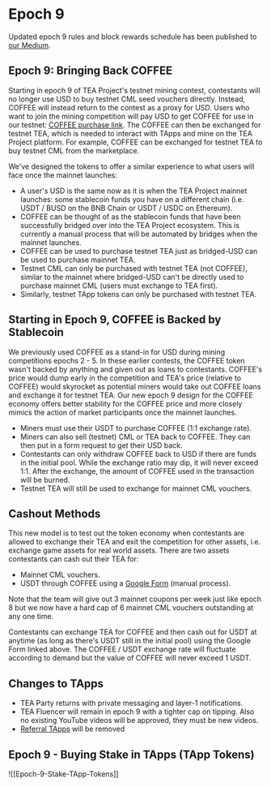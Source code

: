 # Epoch 9

Updated epoch 9 rules and block rewards schedule has been published to [our Medium](https://teaproject.medium.com/tea-project-epoch-9-rules-and-rewards-d863f74d9cd1).


## Epoch 9: Bringing Back COFFEE

Starting in epoch 9 of TEA Project's testnet mining contest, contestants will no longer use USD to buy testnet CML seed vouchers directly. Instead, COFFEE will instead return to the contest as a proxy for USD. Users who want to join the mining competition will pay USD to get COFFEE for use in our testnet: [COFFEE purchase link](https://docs.google.com/forms/d/1Gkav7FKn554G6KBZ6zBfFsxUboq6LJoVy_0NXMccR_s/edit). The COFFEE can then be exchanged for testnet TEA, which is needed to interact with TApps and mine on the TEA Project platform. For example, COFFEE can be exchanged for testnet TEA to buy testnet CML from the marketplace. 

We've designed the tokens to offer a similar experience to what users will face once the mainnet launches:

- A user's USD is the same now as it is when the TEA Project mainnet launches: some stablecoin funds you have on a different chain (i.e. USDT / BUSD on the BNB Chain or USDT / USDC on Ethereum).
- COFFEE can be thought of as the stablecoin funds that have been successfully bridged over into the TEA Project ecosystem. This is currently a manual process that will be automated by bridges when the mainnet launches.
- COFFEE can be used to purchase testnet TEA just as bridged-USD can be used to purchase mainnet TEA.
- Testnet CML can only be purchased with testnet TEA (not COFFEE), similar to the mainnet where bridged-USD can't be directly used to purchase mainnet CML (users must exchange to TEA first).
- Similarly, testnet TApp tokens can only be purchased with testnet TEA.

## Starting in Epoch 9, COFFEE is Backed by Stablecoin

We previously used COFFEE as a stand-in for USD during mining competitions epochs 2 - 5. In these earlier contests, the COFFEE token wasn't backed by anything and given out as loans to contestants. COFFEE's price would dump early in the competition and TEA's price (relative to COFFEE) would skyrocket as potential miners would take out COFFEE loans and exchange it for testnet TEA. Our new epoch 9 design for the COFFEE economy offers better stability for the COFFEE price and more closely mimics the action of market participants once the mainnet launches. 

- Miners must use their USDT to purchase COFFEE (1:1 exchange rate).
- Miners can also sell (testnet) CML or TEA back to COFFEE. They can then put in a form request to get their USD back.
- Contestants can only withdraw COFFEE back to USD if there are funds in the initial pool. While the exchange ratio may dip, it will never exceed 1:1. After the exchange, the amount of COFFEE used in the transaction will be burned.
- Testnet TEA will still be used to exchange for mainnet CML vouchers.

## Cashout Methods
This new model is to test out the token economy when contestants are allowed to exchange their TEA and exit the competition for other assets, i.e. exchange game assets for real world assets. There are two assets contestants can cash out their TEA for:

- Mainnet CML vouchers.
- USDT through COFFEE using a [Google Form](https://docs.google.com/forms/d/1_wbqN42zFyFcAgz5beR4DtBwvK9bvUWvGHkFqOHNcVA/edit?ts=621ea253) (manual process).

Note that the team will give out 3 mainnet coupons per week just like epoch 8 but we now have a hard cap of 6 mainnet CML vouchers outstanding at any one time. 

Contestants can exchange TEA for COFFEE and then cash out for USDT at anytime (as long as there's USDT still in the initial pool) using the Google Form linked above. The COFFEE / USDT exchange rate will fluctuate according to demand but the value of COFFEE will never exceed 1 USDT.

## Changes to TApps

- TEA Party returns with private messaging and layer-1 notifications.
- TEA Fluencer will remain in epoch 9 with a tighter cap on tipping. Also no existing YouTube videos will be approved, they must be new videos.
- [Referral TApps](Epoch-7.md) will be removed

## Epoch 9 - Buying Stake in TApps (TApp Tokens)
![[Epoch-9-Stake-TApp-Tokens]]
